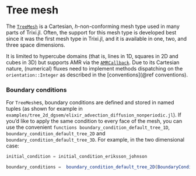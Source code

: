 # Tree mesh

The [`TreeMesh`](@ref) is a Cartesian, $h$-non-conforming mesh type
used in many parts of Trixi.jl. Often, the support for this mesh type is
developed best since it was the first mesh type in Trixi.jl,
and it is available in one, two, and three space dimensions.

It is limited to hypercube domains (that is, lines in 1D, squares in 2D and cubes in 3D) but supports AMR via the [`AMRCallback`](@ref).
Due to its Cartesian nature, (numerical) fluxes need to implement methods
dispatching on the `orientation::Integer` as described in the
[conventions](@ref conventions).


### Boundary conditions
For `TreeMesh`es, boundary conditions are defined and stored in named tuples (as shown  for example in `examples/tree_2d_dgsem/elixir_advection_diffusion_nonperiodic.jl`). If you’d like to apply the same condition to every face of the mesh, you can use the convenient `functions boundary_condition_default_tree_1D`, `boundary_condition_default_tree_2D` and `boundary_condition_default_tree_3D`. For example, in the two dimensional case:

```julia
initial_condition = initial_condition_eriksson_johnson

boundary_conditions =  boundary_condition_default_tree_2D(BoundaryConditionDirichlet(initial_condition))
```